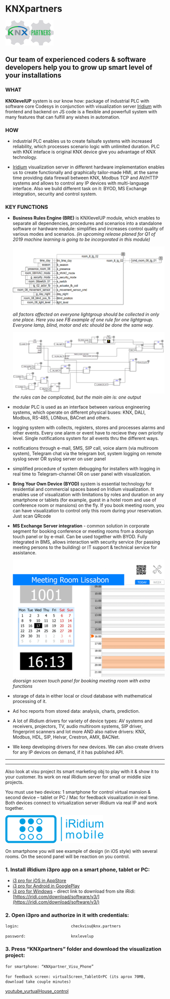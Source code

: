 # KNXpartners

![knxpartners](pictures/knxpartners_h80.png)

## Our team of experienced coders & software developers help you to grow up smart level of your installations

### WHAT

**KNXlevelUP** system is our know how: package of industrial PLC with software core Codesys in conjunction with visualization server [Iridium](http://iridi.com) with frontend and backend on JS code is a flexible and powerfull system with many features that can fulfill any wishes in automation.

### HOW
- industrial PLC enables us to create failsafe systems with increased reliability, which processes scenario logic with unlimited duration. PLC with KNX inteface is original KNX device give you advantage of KNX technology.

- [Iridium](http://iridi.com) visualization server in different hardware implementation enables us to create functionally and graphically tailor-made HMI, at the same time providing data firewall between KNX, Modbus TCP and AV/HTTP systems and allows to control any IP devices with multi-language interface. Also we build different task on it: BYOD, MS Exchange integration, security and control system.

### KEY FUNCTIONS
- **Business Rules Engine (BRE)** is KNXlevelUP module, which enables to separate all dependencies, procedures and scenarios into a standalone software or hardware module: simplifies and increases control quality of various modes and scenarios. _(in upcoming release planed for Q1 of 2019 machine learning is going to be incorporated in this module)_

    ![SFC](pictures/SFC.png) _all factors affected on everyone lightgroup should be collected in only one place. Here you see FB example of one rule for one lightgroup. Everyone lamp, blind, motor and etc should be done the same way._

    ![SFC](pictures/BRE_SFC.png) _the rules can be complicated, but the main aim is: one output_

- modular PLC is used as an interface between various engineering systems, which operate on different physical buses: KNX, DALI, Modbus, RS-485, LONbus, BACnet and others.

- logging system with collects, registers, stores and processes alarms and other events. Every one alarm or event have to recieve they own priority level. Single notifications system for all events thru the different ways.

- notifications through e-mail, SMS, SIP call, voice alarm (via multiroom system), Telegram chat via the telegram bot, system logging on remote syslog sever OR syslog server on user panel

- simplified procedure of system debugging for installers with logging in real time to Telegram-channel OR on user panel with visualization.

- **Bring Your Own Device (BYOD)** system is essential technology for residential and commercial spaces based on Iridium visualization. It enables use of visualization with limitations by roles and duration on any smartphone or tablets (for example, guest in a hotel room and use of conference room or mansions) on the fly. If you book meeting room, you can have visualization to control only this room during your reservation. Just scan QRcode

- **MS Exchange Server integration** - common solution in corporate segment for booking conference or meeting rooms from a doorsign touch panel or by e-mail. Can be used together with BYOD. Fully integrated in BMS, allows interaction with security service (for passing meeting persons to the building) or IT support & technical service for assistance.

    ![Exchange](pictures/iridi_exchange1.png) _doorsign screen touch panel for booking meeting room with extra functions_

- storage of data in either local or cloud database with mathematical processing of it.

- Ad hoc reports from stored data: analysis, charts, prediction.

- A lot of iRidium drivers for variety of device types: AV systems and receivers, projectors, TV, audio multiroom systems, SIP driver, fingerprint scanners and lot more AND also native drivers: KNX, Modbus,  HDL, SIP, Helvar, Crestron, AMX, BACNet.

- We keep developing drivers for new devices. We can also create drivers for any IP devices on demand, if it has published API.
-----------------------------------
*************************************

Also look at visu project its smart marketing obj to play with it & show it to your customer. Its work on real iRidium server for small or middle size projects. 

 You must use two devices: 1 smartphone for control virtual mansion & second device – tablet or PC / Mac for feedback visualization in real time. Both devices connect to virtualization server iRidium via real IP and work together.

![Iridi Logo](pictures/iRidi_logo.png)

On smartphone you will see example of design (in iOS style) with several rooms.
On the second panel will be reaction on you control.

### 1. Install iRidium i3pro app on a smart phone, tablet or PC:

- [i3 pro for iOS in AppStore](https://itunes.apple.com/us/app/i3-pro/id1039770224?l=ru&ls=1&mt=8)
- [i3 pro for Android in GooglePlay](https://play.google.com/store/apps/details?id=com.iridium.i3pro_v100)
- [i3 pro for Windows](http://www.iridiummobile.net/redirects/?go=iRidium_SETUP_PRO) - direct link to download from site iRidi: [https://iridi.com/download/software/v3/](https://iridi.com/download/software/v3/)

### 2. Open i3pro and authorize in it with credentials:
    login:                       checkvisu@knx.partners

    password:                    knxlevelup

### 3. Press “KNXpartners” folder and download the visualization project:
    for smartphone: “KNXpartner_Visu_Phone”

    for feedback screen: virtualScreen_TabletOrPC (its aprox 70MB, download take couple minutes)

[youtube_vurtualHouse_control](https://youtu.be/A2l571NroGU)





